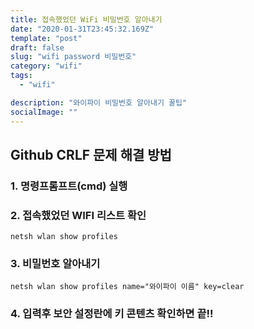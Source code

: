 ```yaml
---
title: 접속했었던 WiFi 비밀번호 알아내기
date: "2020-01-31T23:45:32.169Z"
template: "post"
draft: false
slug: "wifi password 비밀번호"
category: "wifi"
tags:
  - "wifi"

description: "와이파이 비밀번호 알아내기 꿀팁"
socialImage: ""
---
```


## Github CRLF 문제 해결 방법

### 1. 명령프롬프트(cmd) 실행

### 2. 접속했었던 WIFI 리스트 확인

```
netsh wlan show profiles
```

### 3. 비밀번호 알아내기

```
netsh wlan show profiles name="와이파이 이름" key=clear
```

### 4. 입력후 보안 설정란에 키 콘텐츠 확인하면 끝!!
